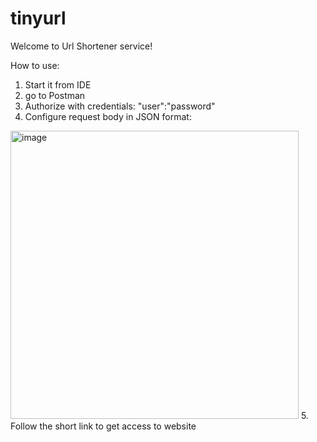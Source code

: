 # tinyurl
Welcome to Url Shortener service!

How to use:
1) Start it from IDE
2) go to Postman
3) Authorize with credentials:     "user":"password"
4) Configure request body in JSON format:
<img width="461" alt="image" src="https://user-images.githubusercontent.com/107211325/220653143-58204873-b765-485d-88ec-f0bf320dd905.png">
5. Follow the short link to get access to website

